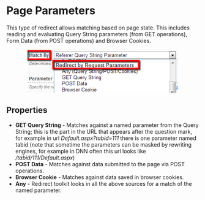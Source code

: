 # Page Parameters

This type of redirect allows matching based on page state. This includes reading and evaluating Query String parameters (from GET operations), Form Data (from POST operations) and Browser Cookies.

<div style="text-align:center">

![](../assets/redirect-by-request-parameters.png)

</div>

## Properties

* **GET Query String** - Matches against a named parameter from the Query String; this is the part in the URL that appears after the question mark, for example in url *Default.aspx?tabid=111* there is one parameter named tabid (note that sometime the parameters can be masked by rewriting engines, for example in DNN often this url looks like */tabid/111/Default.aspx*)
* **POST Data** - Matches against data submitted to the page via POST operations.
* **Browser Cookie** - Matches against data saved in browser cookies.
* **Any** - Redirect toolkit looks in all the above sources for a match of the named parameter.